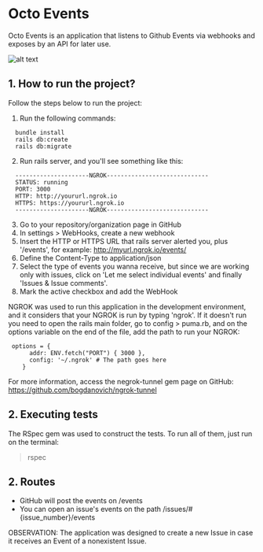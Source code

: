 # Octo Events

Octo Events is an application that listens to Github Events via webhooks and exposes by an API for later use.

![alt text](imgs/octo_events.png)


## 1. How to run the project?

Follow the steps below to run the project:

1. Run the following commands:
```
  bundle install
  rails db:create
  rails db:migrate
```
2. Run rails server, and you'll see something like this:
```
  ---------------------NGROK-----------------------------
  STATUS: running
  PORT: 3000
  HTTP: http://yoururl.ngrok.io
  HTTPS: https://yoururl.ngrok.io
  ---------------------NGROK-----------------------------
```
3. Go to your repository/organization page in GitHub
4. In settings > WebHooks, create a new webhook
5. Insert the HTTP or HTTPS URL that rails server alerted you, plus '/events', for example: http://myurl.ngrok.io/events/
6. Define the Content-Type to application/json
5. Select the type of events you wanna receive, but since we are working only with issues, click on 'Let me select individual events' and finally 'Issues & Issue comments'.
6. Mark the active checkbox and add the WebHook

NGROK was used to run this application in the development environment, and it considers that your NGROK is run by typing 'ngrok'. If it doesn't run you need to open the rails main folder, go to config > puma.rb, and on the options variable on the end of the file, add the path to run your NGROK:
```
 options = {
      addr: ENV.fetch("PORT") { 3000 },
      config: '~/.ngrok' # The path goes here
    }
```

For more information, access the negrok-tunnel gem page on GitHub: https://github.com/bogdanovich/ngrok-tunnel

## 2. Executing tests

The RSpec gem was used to construct the tests. To run all of them, just run on the terminal:

> rspec

## 2. Routes

* GitHub will post the events on /events
* You can open an issue's events on the path /issues/#{issue_number}/events

OBSERVATION: The application was designed to create a new Issue in case it receives an Event of a nonexistent Issue.
